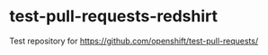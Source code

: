 # test-pull-requests-redshirt
Test repository for https://github.com/openshift/test-pull-requests/

